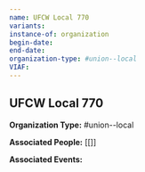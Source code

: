 ```yaml
---
name: UFCW Local 770
variants: 
instance-of: organization
begin-date: 
end-date: 
organization-type: #union--local
VIAF: 
---
```

## UFCW Local 770

**Organization Type:** #union--local

**Associated People:** [[]]

**Associated Events:** 